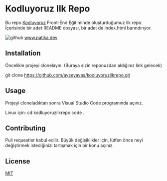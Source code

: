 # Kodluyoruz Ilk Repo

Bu repo [Kodluyoruz](https://www.kodluyoruz.org) Front-End Eğitiminde oluşturduğumuz ilk repo. İçerisinde bir adet README dosyası, bir adet de index.html barındırıyor.

![github](figures/github.png)
www.patika.dev
## Installation

Öncelikle projeyi clonelayın. (Buraya sizin reponuzdan aldığınız link gelecek)

git clone https://github.com/ayseyavas/kodluyoruzilkrepo.git



## Usage

Projeyi cloneladıktan sonra Visual Studio Code programında açınız.

Linux için:
cd kodluyoruzilkrepo
code .



## Contributing
Pull requestler kabul edilir. Büyük değişiklikler için, lütfen önce neyi değiştirmek istediğinizi tartışmak için bir konu açınız.


## License
[MIT](https://choosealicense.com/licenses/mit/)